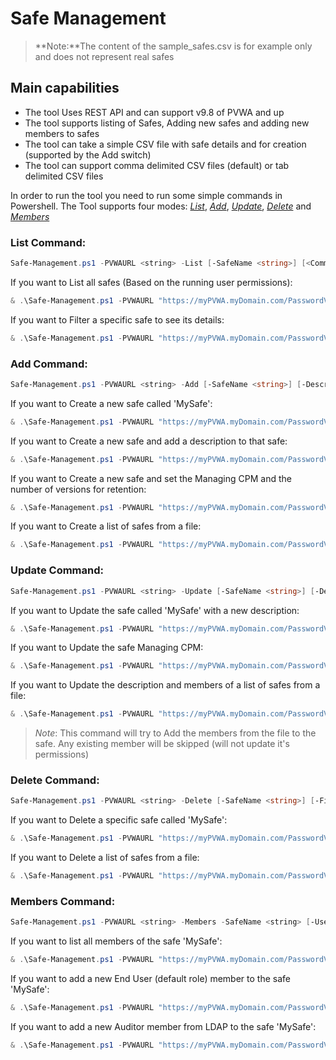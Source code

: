 # Safe Management
> **Note:**The content of the sample_safes.csv is for example only and does not represent real safes

Main capabilities
-----------------
- The tool Uses REST API and can support v9.8 of PVWA and up
- The tool supports listing of Safes, Adding new safes and adding new members to safes
- The tool can take a simple CSV file with safe details and for creation (supported by the Add switch)
- The tool can support comma delimited CSV files (default) or tab delimited CSV files

In order to run the tool you need to run some simple commands in Powershell.
The Tool supports four modes: [*List*](#list-command), [*Add*](#add-command), [*Update*](#update-command), [*Delete*](#delete-command) and [*Members*](#members-command)


### List Command:
```powershell
Safe-Management.ps1 -PVWAURL <string> -List [-SafeName <string>] [<CommonParameters>]
```

If you want to List all safes (Based on the running user permissions):
```powershell
& .\Safe-Management.ps1 -PVWAURL "https://myPVWA.myDomain.com/PasswordVault" -List
```

If you want to Filter a specific safe to see its details:
```powershell
& .\Safe-Management.ps1 -PVWAURL "https://myPVWA.myDomain.com/PasswordVault" -List -SafeName "MySafe"
```

### Add Command:
```powershell
Safe-Management.ps1 -PVWAURL <string> -Add [-SafeName <string>] [-Description <string>] [-ManagingCPM <string>] [-NumVersionRetention <int>] [-FilePath <string>] [<CommonParameters>]
```

If you want to Create a new safe called 'MySafe':
```powershell
& .\Safe-Management.ps1 -PVWAURL "https://myPVWA.myDomain.com/PasswordVault" -Add -SafeName "MySafe"
```

If you want to Create a new safe and add a description to that safe:
```powershell
& .\Safe-Management.ps1 -PVWAURL "https://myPVWA.myDomain.com/PasswordVault" -Add -SafeName "MySafe" -Description "This is My Safe that I Created using REST API"
```

If you want to Create a new safe and set the Managing CPM and the number of versions for retention:
```powershell
& .\Safe-Management.ps1 -PVWAURL "https://myPVWA.myDomain.com/PasswordVault" -Add -SafeName "MyDMZSafe" -ManagingCPM PassManagerDMZ -NumVersionRetention 5
```

If you want to Create a list of safes from a file:
```powershell
& .\Safe-Management.ps1 -PVWAURL "https://myPVWA.myDomain.com/PasswordVault" -Add -FilePath "C:\Temp\safes-sample.csv"
```

### Update Command:
```powershell
Safe-Management.ps1 -PVWAURL <string> -Update [-SafeName <string>] [-Description <string>] [-ManagingCPM <string>] [-NumVersionRetention <int>] [-FilePath <string>] [<CommonParameters>]
```

If you want to Update the safe called 'MySafe' with a new description:
```powershell
& .\Safe-Management.ps1 -PVWAURL "https://myPVWA.myDomain.com/PasswordVault" -Update -SafeName "MySafe" -Description "This is My updated Safe description that I Created using REST API"
```

If you want to Update the safe Managing CPM:
```powershell
& .\Safe-Management.ps1 -PVWAURL "https://myPVWA.myDomain.com/PasswordVault" -Update -SafeName "MyDMZSafe" -ManagingCPM PassManagerDMZ
```

If you want to Update the description and members of a list of safes from a file:
```powershell
& .\Safe-Management.ps1 -PVWAURL "https://myPVWA.myDomain.com/PasswordVault" -Add -FilePath "C:\Temp\safes-sample.csv"
```
> *Note*: This command will try to Add the members from the file to the safe. Any existing member will be skipped (will not update it's permissions)

### Delete Command:
```powershell
Safe-Management.ps1 -PVWAURL <string> -Delete [-SafeName <string>] [-FilePath <string>] [<CommonParameters>]
```

If you want to Delete a specific safe called 'MySafe':
```powershell
& .\Safe-Management.ps1 -PVWAURL "https://myPVWA.myDomain.com/PasswordVault" -Delete -SafeName "MySafe"
```

If you want to Delete a list of safes from a file:
```powershell
& .\Safe-Management.ps1 -PVWAURL "https://myPVWA.myDomain.com/PasswordVault" -Delete -FilePath "C:\Temp\safes-sample.csv"
```

### Members Command:
```powershell
Safe-Management.ps1 -PVWAURL <string> -Members -SafeName <string> [-UserName <string>] [-MemberRole <"Admin", "Auditor", "EndUser", "Owner">] [-UserLocation <string>] [<CommonParameters>]
```

If you want to list all members of the safe 'MySafe':
```powershell
& .\Safe-Management.ps1 -PVWAURL "https://myPVWA.myDomain.com/PasswordVault" -Members -SafeName "MySafe"
```

If you want to add a new End User (default role) member to the safe 'MySafe':
```powershell
& .\Safe-Management.ps1 -PVWAURL "https://myPVWA.myDomain.com/PasswordVault" -Members -SafeName "MySafe" -UserName "MyUser" -MemberRole "EndUser"
```

If you want to add a new Auditor member from LDAP to the safe 'MySafe':
```powershell
& .\Safe-Management.ps1 -PVWAURL "https://myPVWA.myDomain.com/PasswordVault" -Members -SafeName "MySafe" -UserName "MyAuditUser" -MemberRole "Auditor" -UserLocation "MyLDAPDomain.com"
```
